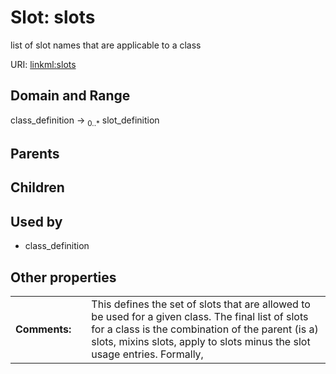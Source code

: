 
# Slot: slots


list of slot names that are applicable to a class

URI: [linkml:slots](https://w3id.org/linkml/slots)


## Domain and Range

class_definition &#8594;  <sub>0..*</sub> slot_definition

## Parents


## Children


## Used by

 * class_definition

## Other properties

|  |  |  |
| --- | --- | --- |
| **Comments:** | | This defines the set of slots that are allowed to be used for a given class. The final list of slots for a class is the combination of the parent (is a) slots, mixins slots, apply to slots minus the slot usage entries. Formally, |

